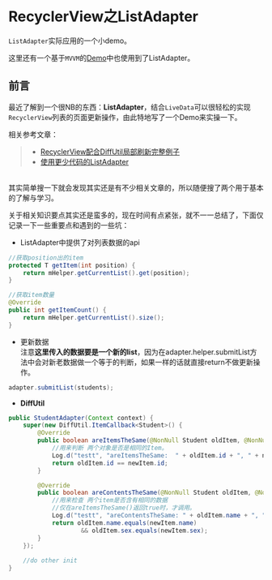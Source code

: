 # RecyclerView之ListAdapter
`ListAdapter`实际应用的一个小demo。<br/>

这里还有一个基于`MVVM`的[Demo](https://github.com/12313kaihuang/ArchitectureComponentsTest/tree/master/RoomTest)中也使用到了ListAdapter。

## 前言
最近了解到一个很NB的东西：**ListAdapter**，结合`LiveData`可以很轻松的实现`RecyclerView`列表的页面更新操作，由此特地写了一个Demo来实操一下。


相关参考文章：
> * [RecyclerView配合DiffUtil局部刷新完整例子](https://blog.csdn.net/cpcpcp123/article/details/82051554)
> * [使用更少代码的ListAdapter](https://www.jianshu.com/p/7992060cc2cb?utm_campaign=maleskine&utm_content=note&utm_medium=seo_notes&utm_source=recommendation)
<br/>
其实简单搜一下就会发现其实还是有不少相关文章的，所以随便搜了两个用于基本的了解与学习。<br/>

关于相关知识要点其实还是蛮多的，现在时间有点紧张，就不一一总结了，下面仅记录一下一些重要点和遇到的一些坑：
* ListAdapter中提供了对列表数据的api
```java
//获取position出的item
protected T getItem(int position) {
    return mHelper.getCurrentList().get(position);
}

//获取item数量
@Override
public int getItemCount() {
    return mHelper.getCurrentList().size();
}
``` 

* 更新数据<br/>
注意**这里传入的数据要是一个新的list**，因为在adapter.helper.submitList方法中会对新老数据做一个等于的判断，如果一样的话就直接return不做更新操作。
```java
adapter.submitList(students);
```

* **DiffUtil**
```java
public StudentAdapter(Context context) {
    super(new DiffUtil.ItemCallback<Student>() {
        @Override
        public boolean areItemsTheSame(@NonNull Student oldItem, @NonNull Student newItem) {
            //用来判断 两个对象是否是相同的Item。
            Log.d("testt", "areItemsTheSame:  " + oldItem.id + ", " + newItem.id);
            return oldItem.id == newItem.id;
        }

        @Override
        public boolean areContentsTheSame(@NonNull Student oldItem, @NonNull Student newItem) {
            //用来检查 两个item是否含有相同的数据
            //仅在areItemsTheSame()返回true时，才调用。
            Log.d("testt", "areContentsTheSame: " + oldItem.name + ", " + newItem.name);
            return oldItem.name.equals(newItem.name)
                    && oldItem.sex.equals(newItem.sex);
        }
    });
    
    //do other init
}
```





